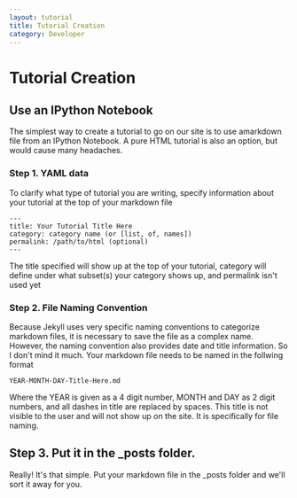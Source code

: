```yaml
---
layout: tutorial
title: Tutorial Creation
category: Developer
---
```

# Tutorial Creation

## Use an IPython Notebook
The simplest way to create a tutorial to go on our site is to use amarkdown file from an IPython Notebook.  A pure HTML tutorial is also an option, but would cause many headaches.

### Step 1. YAML data
To clarify what type of tutorial you are writing, specify information about your tutorial at the top of your markdown file

	---
	title: Your Tutorial Title Here
	category: category name (or [list, of, names])
	permalink: /path/to/html (optional)
	---

The title specified will show up at the top of your tutorial, category will define under what subset(s) your category shows up, and permalink isn't used yet

### Step 2. File Naming Convention
Because Jekyll uses very specific naming conventions to categorize markdown files, it is necessary to save the file as a complex name. However, the naming convention also provides date and title information. So I don't mind it much.  Your markdown file needs to be named in the follwing format

	YEAR-MONTH-DAY-Title-Here.md

Where the YEAR is given as a 4 digit number, MONTH and DAY as 2 digit numbers, and all dashes in title are replaced by spaces. This title is not visible to the user and will not show up on the site. It is specifically for file naming.

## Step 3. Put it in the _posts folder.
Really! It's that simple. Put your markdown file in the _posts folder and we'll sort it away for you.